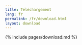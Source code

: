 ```yaml
---
title: Téléchargement
lang: fr
permalink: /fr/download.html
layout: download
---
```


{% include pages/download.md %}
